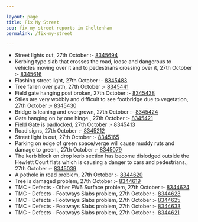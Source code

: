 ```yaml
---

layout: page
title: Fix My Street
seo: fix my street reports in Cheltenham
permalink: /fix-my-street

---
```


<!-- fix_marker starts -->

- Street lights out, 27th October :- [8345694](https://www.fixmystreet.com/report/8345694)
- Kerbing type slab that crosses the road, loose and dangerous to vehicles moving over it and to pedestrians crossing over it, 27th October :- [8345616](https://www.fixmystreet.com/report/8345616)
- Flashing street light, 27th October :- [8345483](https://www.fixmystreet.com/report/8345483)
- Tree fallen over path, 27th October :- [8345441](https://www.fixmystreet.com/report/8345441)
- Field gate hanging post broken, 27th October :- [8345438](https://www.fixmystreet.com/report/8345438)
- Stiles are very wobbly and difficult to see footbridge due to vegetation, 27th October :- [8345430](https://www.fixmystreet.com/report/8345430)
- Bridge is leaning and overgrown, 27th October :- [8345424](https://www.fixmystreet.com/report/8345424)
- Gate hanging on by one hinge., 27th October :- [8345421](https://www.fixmystreet.com/report/8345421)
- Field Gate is padlocked, 27th October :- [8345413](https://www.fixmystreet.com/report/8345413)
- Road signs, 27th October :- [8345212](https://www.fixmystreet.com/report/8345212)
- Street light is out, 27th October :- [8345165](https://www.fixmystreet.com/report/8345165)
- Parking on edge of green space/verge will cause muddy ruts and damage to green., 27th October :- [8345079](https://www.fixmystreet.com/report/8345079)
- The kerb block on drop kerb section has become dislodged outside the Hewlett Court flats which is causing a danger to cars and pedestrians., 27th October :- [8345039](https://www.fixmystreet.com/report/8345039)
- A pothole in road problem, 27th October :- [8344620](https://www.fixmystreet.com/report/8344620)
- Tree is damaged problem, 27th October :- [8344619](https://www.fixmystreet.com/report/8344619)
- TMC - Defects - Other FW6  Surface problem, 27th October :- [8344624](https://www.fixmystreet.com/report/8344624)
- TMC - Defects - Footways Slabs problem, 27th October :- [8344623](https://www.fixmystreet.com/report/8344623)
- TMC - Defects - Footways Slabs problem, 27th October :- [8344625](https://www.fixmystreet.com/report/8344625)
- TMC - Defects - Footways Slabs problem, 27th October :- [8344633](https://www.fixmystreet.com/report/8344633)
- TMC - Defects - Footways Slabs problem, 27th October :- [8344621](https://www.fixmystreet.com/report/8344621)

<!-- fix_marker ends -->